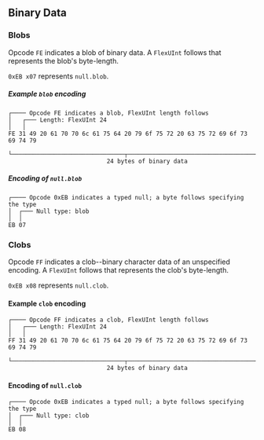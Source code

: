 ## Binary Data

### Blobs

Opcode `FE` indicates a blob of binary data. A `FlexUInt` follows that represents the blob's byte-length.

`0xEB x07` represents `null.blob`.

##### Example `blob` encoding
```
┌──── Opcode FE indicates a blob, FlexUInt length follows
│   ┌─── Length: FlexUInt 24
│   │
FE 31 49 20 61 70 70 6c 61 75 64 20 79 6f 75 72 20 63 75 72 69 6f 73 69 74 79
      └────────────────────────────────┬────────────────────────────────────┘
                            24 bytes of binary data
```

##### Encoding of `null.blob`
```
┌──── Opcode 0xEB indicates a typed null; a byte follows specifying the type
│  ┌─── Null type: blob
│  │
EB 07
```


### Clobs

Opcode `FF` indicates a clob--binary character data of an unspecified encoding. A `FlexUInt` follows that represents
the clob's byte-length.

`0xEB x08` represents `null.clob`.

#### Example `clob` encoding
```
┌──── Opcode FF indicates a clob, FlexUInt length follows
│   ┌─── Length: FlexUInt 24
│   │
FF 31 49 20 61 70 70 6c 61 75 64 20 79 6f 75 72 20 63 75 72 69 6f 73 69 74 79
      └────────────────────────────────┬────────────────────────────────────┘
                            24 bytes of binary data
```

#### Encoding of `null.clob`
```
┌──── Opcode 0xEB indicates a typed null; a byte follows specifying the type
│  ┌─── Null type: clob
│  │
EB 08
```
